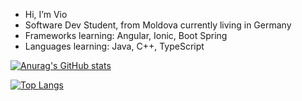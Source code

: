 -  Hi, I’m Vio
-  Software Dev Student, from Moldova currently living in Germany
-  Frameworks learning: Angular, Ionic, Boot Spring
-  Languages learning: Java, C++, TypeScript

[![Anurag's GitHub stats](https://github-readme-stats.vercel.app/api?username=rotpingo)](https://github.com/rotpingo/github-readme-stats)

[![Top Langs](https://github-readme-stats.vercel.app/api/top-langs/?username=rotpingo)](https://github.com/rotpingo/github-readme-stats)
